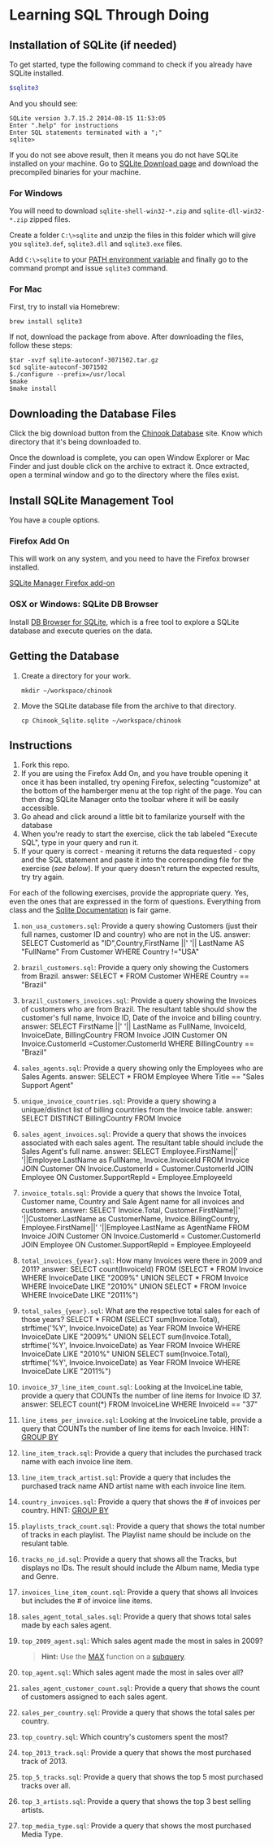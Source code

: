 # Learning SQL Through Doing

## Installation of SQLite (if needed)

To get started, type the following command to check if you already have SQLite installed.

```bash
$sqlite3
```

And you should see:

```
SQLite version 3.7.15.2 2014-08-15 11:53:05
Enter ".help" for instructions
Enter SQL statements terminated with a ";"
sqlite>
```

If you do not see above result, then it means you do not have SQLite installed on your machine. Go to [SQLite Download page](http://www.sqlite.org/download.html) and download the precompiled binaries for your machine.

### For Windows

You will need to download `sqlite-shell-win32-*.zip` and `sqlite-dll-win32-*.zip` zipped files.

Create a folder `C:\>sqlite` and unzip the files in this folder which will give you `sqlite3.def`, `sqlite3.dll` and `sqlite3.exe` files.

Add `C:\>sqlite` to your [PATH environment variable](http://dustindavis.me/update-windows-path-without-rebooting/) and finally go to the command prompt and issue `sqlite3` command.

### For Mac

First, try to install via Homebrew:

```
brew install sqlite3
```

If not, download the package from above. After downloading the files, follow these steps:

```
$tar -xvzf sqlite-autoconf-3071502.tar.gz
$cd sqlite-autoconf-3071502
$./configure --prefix=/usr/local
$make
$make install
```

## Downloading the Database Files

Click the big download button from the [Chinook Database](http://chinookdatabase.codeplex.com/) site. Know which directory that it's being downloaded to.

Once the download is complete, you can open Window Explorer or Mac Finder and just double click on the archive to extract it. Once extracted, open a terminal window and go to the directory where the files exist.

## Install SQLite Management Tool

You have a couple options.

### Firefox Add On

This will work on any system, and you need to have the Firefox browser installed.

[SQLite Manager Firefox add-on](https://addons.mozilla.org/en-US/firefox/addon/sqlite-manager/)

### OSX or Windows: SQLite DB Browser

Install [DB Browser for SQLite](http://sqlitebrowser.org/), which is a free tool to explore a SQLite database and execute queries on the data.

## Getting the Database

1. Create a directory for your work.

    ```
    mkdir ~/workspace/chinook
    ```
1. Move the SQLite database file from the archive to that directory.

    ```
    cp Chinook_Sqlite.sqlite ~/workspace/chinook
    ```

## Instructions

1. Fork this repo.
1. If you are using the Firefox Add On, and you have trouble opening it once it has been installed, try opening Firefox, selecting "customize" at the bottom of the hamberger menu at the top right of the page. You can then drag SQLite Manager onto the toolbar where it will be easily accessible.
1. Go ahead and click around a little bit to familarize yourself with the database
1. When you're ready to start the exercise, click the tab labeled "Execute SQL", type in your query and run it.
1. If your query is correct - meaning it returns the data requested - copy and the SQL statement and paste it into the corresponding file for the exercise (_see below_). If your query doesn't return the expected results, try try again.

For each of the following exercises, provide the appropriate query. Yes, even the ones that are expressed in the form of questions. Everything from class and the [Sqlite Documentation](http://www.sqlite.org/) is fair game.

1. `non_usa_customers.sql`: Provide a query showing Customers (just their full names, customer ID and country) who are not in the US.
answer: SELECT CustomerId as "ID",Country,FirstName ||' '|| LastName AS "FullName" From Customer WHERE Country !="USA"
1. `brazil_customers.sql`: Provide a query only showing the Customers from Brazil.
answer: SELECT * FROM Customer WHERE Country == "Brazil"
1. `brazil_customers_invoices.sql`: Provide a query showing the Invoices of customers who are from Brazil. The resultant table should show the customer's full name, Invoice ID, Date of the invoice and billing country.
answer: SELECT FirstName ||' '|| LastName as FullName, InvoiceId, InvoiceDate, BillingCountry   FROM Invoice JOIN Customer ON Invoice.CustomerId =Customer.CustomerId WHERE BillingCountry == "Brazil"
1. `sales_agents.sql`: Provide a query showing only the Employees who are Sales Agents.
answer:  SELECT * FROM Employee Where Title == "Sales Support Agent"
1. `unique_invoice_countries.sql`: Provide a query showing a unique/distinct list of billing countries from the Invoice table.
answer:  SELECT DISTINCT BillingCountry FROM Invoice
1. `sales_agent_invoices.sql`: Provide a query that shows the invoices associated with each sales agent. The resultant table should include the Sales Agent's full name.
answer:  SELECT Employee.FirstName||' '||Employee.LastName as FullName, Invoice.InvoiceId FROM Invoice JOIN Customer ON  Invoice.CustomerId = Customer.CustomerId JOIN Employee ON  Customer.SupportRepId = Employee.EmployeeId
1. `invoice_totals.sql`: Provide a query that shows the Invoice Total, Customer name, Country and Sale Agent name for all invoices and customers.
answer:  SELECT Invoice.Total, Customer.FirstName||' '||Customer.LastName as CustomerName, Invoice.BillingCountry, Employee.FirstName||' '||Employee.LastName as AgentName FROM Invoice JOIN Customer ON  Invoice.CustomerId = Customer.CustomerId JOIN Employee ON  Customer.SupportRepId = Employee.EmployeeId
1. `total_invoices_{year}.sql`: How many Invoices were there in 2009 and 2011? 
answer: SELECT count(InvoiceId) FROM (SELECT  * FROM Invoice WHERE InvoiceDate LIKE "2009%" 
UNION SELECT * FROM Invoice WHERE InvoiceDate LIKE "2010%"
UNION SELECT * FROM Invoice WHERE InvoiceDate LIKE "2011%")
1. `total_sales_{year}.sql`: What are the respective total sales for each of those years?
SELECT * FROM (SELECT  sum(Invoice.Total), strftime('%Y', 
Invoice.InvoiceDate) as Year  FROM Invoice WHERE InvoiceDate LIKE "2009%" 
UNION SELECT  sum(Invoice.Total), strftime('%Y', 
Invoice.InvoiceDate) as Year FROM Invoice WHERE InvoiceDate LIKE "2010%"
UNION SELECT  sum(Invoice.Total), strftime('%Y', 
Invoice.InvoiceDate) as Year FROM Invoice WHERE InvoiceDate LIKE "2011%") 
1. `invoice_37_line_item_count.sql`: Looking at the InvoiceLine table, provide a query that COUNTs the number of line items for Invoice ID 37.
answer:  SELECT count(*) FROM InvoiceLine WHERE InvoiceId == "37"
1. `line_items_per_invoice.sql`: Looking at the InvoiceLine table, provide a query that COUNTs the number of line items for each Invoice. HINT: [GROUP BY](http://www.sqlite.org/lang_select.html#resultset)
1. `line_item_track.sql`: Provide a query that includes the purchased track name with each invoice line item.
1. `line_item_track_artist.sql`: Provide a query that includes the purchased track name AND artist name with each invoice line item.
1. `country_invoices.sql`: Provide a query that shows the # of invoices per country. HINT: [GROUP BY](http://www.sqlite.org/lang_select.html#resultset)
1. `playlists_track_count.sql`: Provide a query that shows the total number of tracks in each playlist. The Playlist name should be include on the resulant table.
1. `tracks_no_id.sql`: Provide a query that shows all the Tracks, but displays no IDs. The result should include the Album name, Media type and Genre.
1. `invoices_line_item_count.sql`: Provide a query that shows all Invoices but includes the # of invoice line items.
1. `sales_agent_total_sales.sql`: Provide a query that shows total sales made by each sales agent.
1. `top_2009_agent.sql`: Which sales agent made the most in sales in 2009?

    > **Hint:** Use the [MAX](https://www.sqlite.org/lang_aggfunc.html#maxggunc) function on a [subquery](http://beginner-sql-tutorial.com/sql-subquery.htm).

1. `top_agent.sql`: Which sales agent made the most in sales over all?
1. `sales_agent_customer_count.sql`: Provide a query that shows the count of customers assigned to each sales agent.
1. `sales_per_country.sql`: Provide a query that shows the total sales per country.
1. `top_country.sql`: Which country's customers spent the most?
1. `top_2013_track.sql`: Provide a query that shows the most purchased track of 2013.
1. `top_5_tracks.sql`: Provide a query that shows the top 5 most purchased tracks over all.
1. `top_3_artists.sql`: Provide a query that shows the top 3 best selling artists.
1. `top_media_type.sql`: Provide a query that shows the most purchased Media Type.
